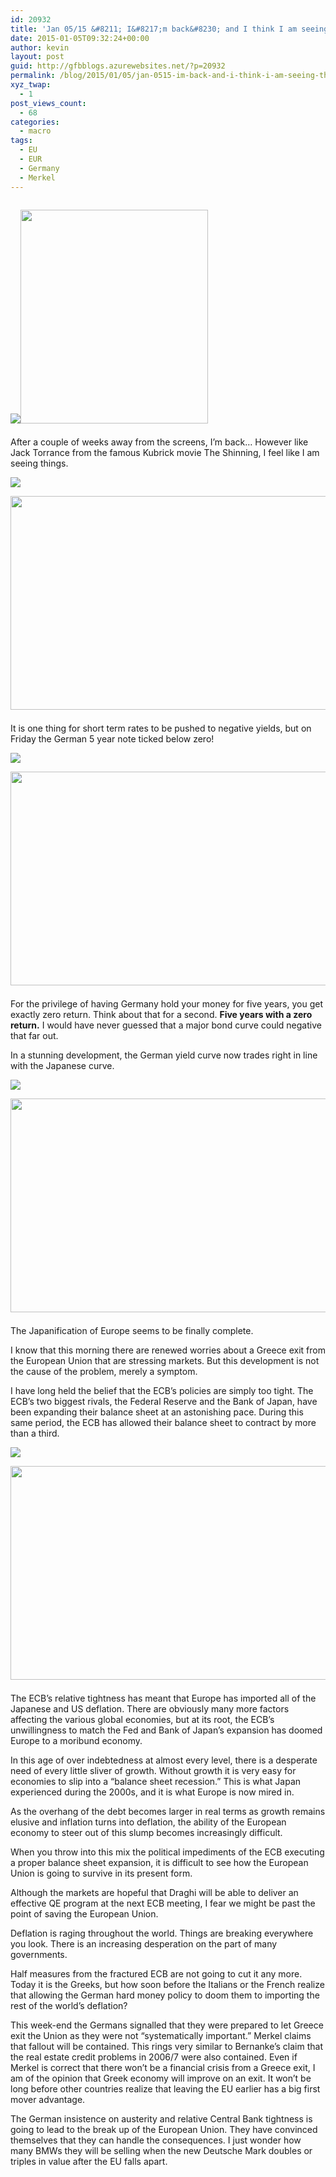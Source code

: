 ```yaml
---
id: 20932
title: 'Jan 05/15 &#8211; I&#8217;m back&#8230; and I think I am seeing things'
date: 2015-01-05T09:32:24+00:00
author: kevin
layout: post
guid: http://gfbblogs.azurewebsites.net/?p=20932
permalink: /blog/2015/01/05/jan-0515-im-back-and-i-think-i-am-seeing-things/
xyz_twap:
  - 1
post_views_count:
  - 68
categories:
  - macro
tags:
  - EU
  - EUR
  - Germany
  - Merkel
---
```


  <img src="http://themacrotourist.com/pictures/Azure/imbackJan0514.png"><img class="size-full wp-image-14271" style="padding-top: 1.0em;padding-bottom: 0.5em;" style="margin:30px auto;display:block;" src="http://themacrotourist.com/pictures/Azure/imbackJan0514.png" width="300" height="342">

After a couple of weeks away from the screens, I&#8217;m back&#8230; However like Jack Torrance from the famous Kubrick movie The Shinning, I feel like I am seeing things.


  <img src="http://themacrotourist.com/pictures/Azure/ShinningJan0514.png"><img class="size-full wp-image-14271" style="padding-top: 1.0em;padding-bottom: 0.5em;" style="margin:30px auto;display:block;" src="http://themacrotourist.com/pictures/Azure/ShinningJan0514.png" width="600" height="342">

It is one thing for short term rates to be pushed to negative yields, but on Friday the German 5 year note ticked below zero! 


  <img src="http://themacrotourist.com/pictures/Azure/German5Jan0514.png"><img class="size-full wp-image-14271" style="padding-top: 1.0em;padding-bottom: 0.5em;" style="margin:30px auto;display:block;" src="http://themacrotourist.com/pictures/Azure/German5Jan0514.png" width="600" height="342">

For the privilege of having Germany hold your money for five years, you get exactly zero return. Think about that for a second. **Five years with a zero return.** I would have never guessed that a major bond curve could negative that far out. 

In a stunning development, the German yield curve now trades right in line with the Japanese curve.


  <img src="http://themacrotourist.com/pictures/Azure/YieldCurveJan0514.png"><img class="size-full wp-image-14271" style="padding-top: 1.0em;padding-bottom: 0.5em;" style="margin:30px auto;display:block;" src="http://themacrotourist.com/pictures/Azure/YieldCurveJan0514.png" width="600" height="342">

The Japanification of Europe seems to be finally complete. 

I know that this morning there are renewed worries about a Greece exit from the European Union that are stressing markets. But this development is not the cause of the problem, merely a symptom.

I have long held the belief that the ECB&#8217;s policies are simply too tight. The ECB&#8217;s two biggest rivals, the Federal Reserve and the Bank of Japan, have been expanding their balance sheet at an astonishing pace. During this same period, the ECB has allowed their balance sheet to contract by more than a third.


  <img src="http://themacrotourist.com/pictures/Azure/BSJan0514.png"><img class="size-full wp-image-14271" style="padding-top: 1.0em;padding-bottom: 0.5em;" style="margin:30px auto;display:block;" src="http://themacrotourist.com/pictures/Azure/BSJan0514.png" width="600" height="342">

The ECB&#8217;s relative tightness has meant that Europe has imported all of the Japanese and US deflation. There are obviously many more factors affecting the various global economies, but at its root, the ECB&#8217;s unwillingness to match the Fed and Bank of Japan&#8217;s expansion has doomed Europe to a moribund economy.

In this age of over indebtedness at almost every level, there is a desperate need of every little sliver of growth. Without growth it is very easy for economies to slip into a &#8220;balance sheet recession.&#8221; This is what Japan experienced during the 2000s, and it is what Europe is now mired in. 

As the overhang of the debt becomes larger in real terms as growth remains elusive and inflation turns into deflation, the ability of the European economy to steer out of this slump becomes increasingly difficult. 

When you throw into this mix the political impediments of the ECB executing a proper balance sheet expansion, it is difficult to see how the European Union is going to survive in its present form. 

Although the markets are hopeful that Draghi will be able to deliver an effective QE program at the next ECB meeting, I fear we might be past the point of saving the European Union. 

Deflation is raging throughout the world. Things are breaking everywhere you look. There is an increasing desperation on the part of many governments. 

Half measures from the fractured ECB are not going to cut it any more. Today it is the Greeks, but how soon before the Italians or the French realize that allowing the German hard money policy to doom them to importing the rest of the world&#8217;s deflation? 

This week-end the Germans signalled that they were prepared to let Greece exit the Union as they were not &#8220;systematically important.&#8221; Merkel claims that fallout will be contained. This rings very similar to Bernanke&#8217;s claim that the real estate credit problems in 2006/7 were also contained. Even if Merkel is correct that there won&#8217;t be a financial crisis from a Greece exit, I am of the opinion that Greek economy will improve on an exit. It won&#8217;t be long before other countries realize that leaving the EU earlier has a big first mover advantage. 

The German insistence on austerity and relative Central Bank tightness is going to lead to the break up of the European Union. They have convinced themselves that they can handle the consequences. I just wonder how many BMWs they will be selling when the new Deutsche Mark doubles or triples in value after the EU falls apart.
